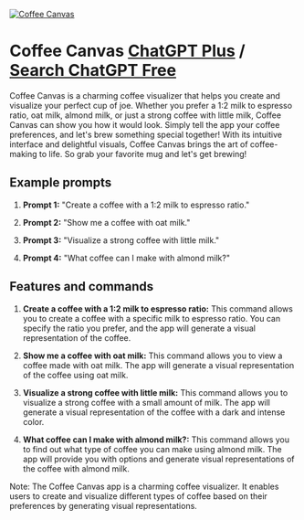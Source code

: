 
[![Coffee Canvas](https://files.oaiusercontent.com/file-v3cg5uHG0E1H29x7D4HKkGeI?se=2123-10-17T23%3A06%3A56Z&sp=r&sv=2021-08-06&sr=b&rscc=max-age%3D31536000%2C%20immutable&rscd=attachment%3B%20filename%3Df29a9779-a645-4902-afe3-a169fda48168.png&sig=7%2BOv2evrS0rwgzsTU0VcnX6PAO1RcjY41HXc6Ms8Eh8%3D)](https://chat.openai.com/g/g-Jt7eD42b7-coffee-canvas)

# Coffee Canvas [ChatGPT Plus](https://chat.openai.com/g/g-Jt7eD42b7-coffee-canvas) / [Search ChatGPT Free](https://gptcall.net/index.html#/?search=Coffee%20Canvas)

Coffee Canvas is a charming coffee visualizer that helps you create and visualize your perfect cup of joe. Whether you prefer a 1:2 milk to espresso ratio, oat milk, almond milk, or just a strong coffee with little milk, Coffee Canvas can show you how it would look. Simply tell the app your coffee preferences, and let's brew something special together! With its intuitive interface and delightful visuals, Coffee Canvas brings the art of coffee-making to life. So grab your favorite mug and let's get brewing!

## Example prompts

1. **Prompt 1:** "Create a coffee with a 1:2 milk to espresso ratio."

2. **Prompt 2:** "Show me a coffee with oat milk."

3. **Prompt 3:** "Visualize a strong coffee with little milk."

4. **Prompt 4:** "What coffee can I make with almond milk?"

## Features and commands

1. **Create a coffee with a 1:2 milk to espresso ratio:** This command allows you to create a coffee with a specific milk to espresso ratio. You can specify the ratio you prefer, and the app will generate a visual representation of the coffee.

2. **Show me a coffee with oat milk:** This command allows you to view a coffee made with oat milk. The app will generate a visual representation of the coffee using oat milk.

3. **Visualize a strong coffee with little milk:** This command allows you to visualize a strong coffee with a small amount of milk. The app will generate a visual representation of the coffee with a dark and intense color.

4. **What coffee can I make with almond milk?:** This command allows you to find out what type of coffee you can make using almond milk. The app will provide you with options and generate visual representations of the coffee with almond milk.

Note: The Coffee Canvas app is a charming coffee visualizer. It enables users to create and visualize different types of coffee based on their preferences by generating visual representations.


